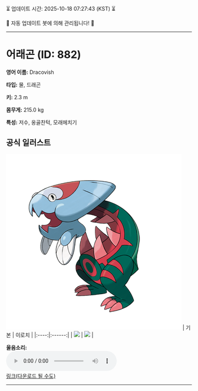 
⏳ 업데이트 시간: 2025-10-18 07:27:43 (KST) ⏳

🤖 자동 업데이트 봇에 의해 관리됩니다! 🤖

---

# 어래곤 (ID: 882)
**영어 이름:** Dracovish

**타입:** 물, 드래곤

**키:** 2.3 m

**몸무게:** 215.0 kg

**특성:** 저수, 옹골찬턱, 모래헤치기

## 공식 일러스트
![](https://raw.githubusercontent.com/PokeAPI/sprites/master/sprites/pokemon/other/official-artwork/882.png)
| 기본 | 이로치 |
|:----:|:------:|
| <img src="http://play.pokemonshowdown.com/sprites/ani/dracovish.gif" width="200"> | <img src="http://play.pokemonshowdown.com/sprites/ani-shiny/dracovish.gif" width="200"> |

**울음소리:**<br><audio controls src="https://raw.githubusercontent.com/PokeAPI/cries/main/cries/pokemon/latest/882.ogg"></audio><br> [링크(다운로드 될 수도)](https://raw.githubusercontent.com/PokeAPI/cries/main/cries/pokemon/latest/882.ogg)


---
